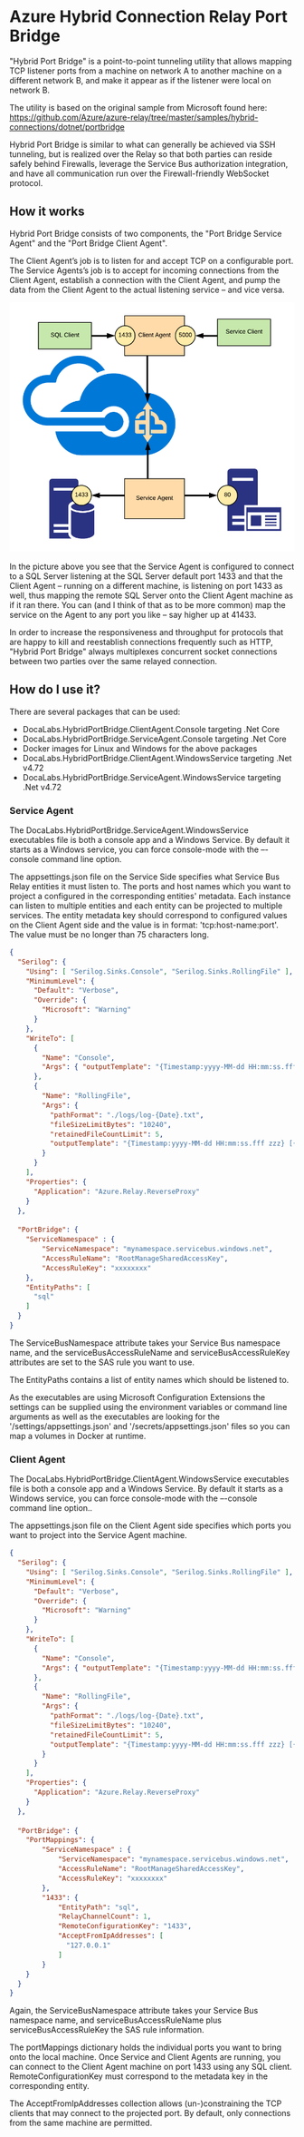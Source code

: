 # Azure Hybrid Connection Relay Port Bridge

"Hybrid Port Bridge" is a point-to-point tunneling utility that allows mapping 
TCP listener ports from a machine on network A to another machine on a different 
network B, and make it appear as if the listener were local on network B. 

The utility is based on the original sample from Microsoft found here:
https://github.com/Azure/azure-relay/tree/master/samples/hybrid-connections/dotnet/portbridge

Hybrid Port Bridge is similar to what can generally be achieved via SSH tunneling, but
is realized over the Relay so that both parties can reside safely behind Firewalls,
leverage the Service Bus authorization integration, and have all communication run
over the Firewall-friendly WebSocket protocol. 

## How it works      

Hybrid Port Bridge consists of two components, the "Port Bridge Service Agent" and the 
"Port Bridge Client Agent". 

The Client Agent’s job is to listen for and accept TCP on a configurable port. 
The Service Agents’s job is to accept for incoming connections from the Client Agent, 
establish a connection with the Client Agent, and pump the data from the Client Agent 
to the actual listening service – and vice versa. 

![figure1](Doc/hybridportbrodge.png)

In the picture above you see that the Service Agent is configured to connect to a SQL Server 
listening at the SQL Server default port 1433 and that the Client Agent – running on 
a different machine, is listening on port 1433 as well, thus mapping the remote SQL Server 
onto the Client Agent machine as if it ran there. You can (and I think of that as 
to be more common) map the service on the Agent to any port you like – say higher up at 41433.

In order to increase the responsiveness and throughput for protocols that are
happy to kill and reestablish connections frequently such as HTTP, "Hybrid Port Bridge"
always multiplexes concurrent socket connections between two parties over the
same relayed connection.  

## How do I use it?

There are several packages that can be used:
* DocaLabs.HybridPortBridge.ClientAgent.Console targeting .Net Core
* DocaLabs.HybridPortBridge.ServiceAgent.Console targeting .Net Core
* Docker images for Linux and Windows for the above packages
* DocaLabs.HybridPortBridge.ClientAgent.WindowsService targeting .Net v4.72
* DocaLabs.HybridPortBridge.ServiceAgent.WindowsService targeting .Net v4.72

### Service Agent

The DocaLabs.HybridPortBridge.ServiceAgent.WindowsService executables file 
is both a console app and a Windows Service. By default it starts as a Windows service, 
you can force console-mode with the –-console command line option.

The appsettings.json file on the Service Side specifies what Service Bus Relay entities 
it must listen to. The ports and host names which you want to project a configured in
the corresponding entities' metadata. Each instance can listen to multiple entities
and each entity can be projected to multiple services. The entity metadata key should 
correspond to configured values on the Client Agent side and the value is in format:
'tcp:host-name:port'. The value must be no longer than 75 characters long.  

``` JSON
{
  "Serilog": {
    "Using": [ "Serilog.Sinks.Console", "Serilog.Sinks.RollingFile" ],
    "MinimumLevel": {
      "Default": "Verbose",
      "Override": {
        "Microsoft": "Warning"
      }
    },
    "WriteTo": [
      {
        "Name": "Console",
        "Args": { "outputTemplate": "{Timestamp:yyyy-MM-dd HH:mm:ss.fff} [{Level}] <{SourceContext}> {Message}{NewLine}{Exception}" }
      },
      {
        "Name": "RollingFile",
        "Args": {
          "pathFormat": "./logs/log-{Date}.txt",
          "fileSizeLimitBytes": "10240",
          "retainedFileCountLimit": 5,
          "outputTemplate": "{Timestamp:yyyy-MM-dd HH:mm:ss.fff zzz} [{Level}] [{SourceContext}] {Message}{NewLine}{Exception}"
        }
      }
    ],
    "Properties": {
      "Application": "Azure.Relay.ReverseProxy"
    }
  },

  "PortBridge": {
    "ServiceNamespace" : {
        "ServiceNamespace": "mynamespace.servicebus.windows.net",
        "AccessRuleName": "RootManageSharedAccessKey",
        "AccessRuleKey": "xxxxxxxx"
    },
    "EntityPaths": [
      "sql"
    ]
  }
}
```

The ServiceBusNamespace attribute takes your Service Bus namespace name, and the
serviceBusAccessRuleName and serviceBusAccessRuleKey attributes are set to the 
SAS rule you want to use. 

The EntityPaths contains a list of entity names which should be listened to.

As the executables are using Microsoft Configuration Extensions the settings can be
supplied using the environment variables or command line arguments as well as the
executables are looking for the '/settings/appsettings.json' and 
'/secrets/appsettings.json' files so you can map a volumes in Docker at runtime. 

### Client Agent

The DocaLabs.HybridPortBridge.ClientAgent.WindowsService executables file 
is both a console app and a Windows Service. By default it starts as a Windows service, 
you can force console-mode with the –-console command line option..

The appsettings.json file on the Client Agent side specifies which ports you want to project 
into the Service Agent machine.

``` JSON
{
  "Serilog": {
    "Using": [ "Serilog.Sinks.Console", "Serilog.Sinks.RollingFile" ],
    "MinimumLevel": {
      "Default": "Verbose",
      "Override": {
        "Microsoft": "Warning"
      }
    },
    "WriteTo": [
      {
        "Name": "Console",
        "Args": { "outputTemplate": "{Timestamp:yyyy-MM-dd HH:mm:ss.fff} [{Level}] <{SourceContext}> {Message}{NewLine}{Exception}" }
      },
      {
        "Name": "RollingFile",
        "Args": {
          "pathFormat": "./logs/log-{Date}.txt",
          "fileSizeLimitBytes": "10240",
          "retainedFileCountLimit": 5,
          "outputTemplate": "{Timestamp:yyyy-MM-dd HH:mm:ss.fff zzz} [{Level}] [{SourceContext}] {Message}{NewLine}{Exception}"
        }
      }
    ],
    "Properties": {
      "Application": "Azure.Relay.ReverseProxy"
    }
  },

  "PortBridge": {
    "PortMappings": {
        "ServiceNamespace" : {
            "ServiceNamespace": "mynamespace.servicebus.windows.net",
            "AccessRuleName": "RootManageSharedAccessKey",
            "AccessRuleKey": "xxxxxxxx"
        },
        "1433": {
            "EntityPath": "sql",
            "RelayChannelCount": 1,
            "RemoteConfigurationKey": "1433",
            "AcceptFromIpAddresses": [
              "127.0.0.1"
            ]
        }
    }
  }
}
```

Again, the ServiceBusNamespace attribute takes your Service Bus namespace name,
and serviceBusAccessRuleName plus serviceBusAccessRuleKey the SAS rule information.

The portMappings dictionary holds the individual ports you want to
bring onto the local machine. Once Service and Client Agents are running, 
you can connect to the Client Agent machine on port 1433 using any SQL client.
RemoteConfigurationKey must correspond to the metadata key in the corresponding entity.

The AcceptFromIpAddresses collection allows (un-)constraining the TCP clients that may
connect to the projected port. By default, only connections from the same
machine are permitted.